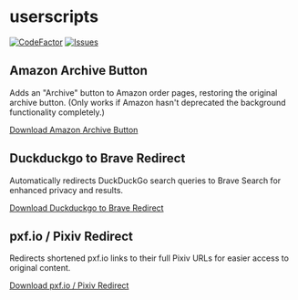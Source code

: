 # userscripts

[![CodeFactor](https://www.codefactor.io/repository/github/nive9/userscripts/badge/main)](https://www.codefactor.io/repository/github/nive9/userscripts/overview/main)
[![Issues](https://img.shields.io/github/issues/Nive9/userscripts)](https://github.com/Nive9/userscripts/issues)


## Amazon Archive Button

Adds an "Archive" button to Amazon order pages, restoring the original archive button. (Only works if Amazon hasn't deprecated the background functionality completely.)

[Download Amazon Archive Button](https://github.com/nive9/userscripts/raw/main/amazon-archive-button.user.js)


## Duckduckgo to Brave Redirect

Automatically redirects DuckDuckGo search queries to Brave Search for enhanced privacy and results.

[Download Duckduckgo to Brave Redirect](https://github.com/nive9/userscripts/raw/main/duckduckgo-to-brave-redirect.user.js)


## pxf.io / Pixiv Redirect

Redirects shortened pxf.io links to their full Pixiv URLs for easier access to original content.

[Download pxf.io / Pixiv Redirect](https://github.com/nive9/userscripts/raw/main/pxfio-pixiv-redirect.user.js)